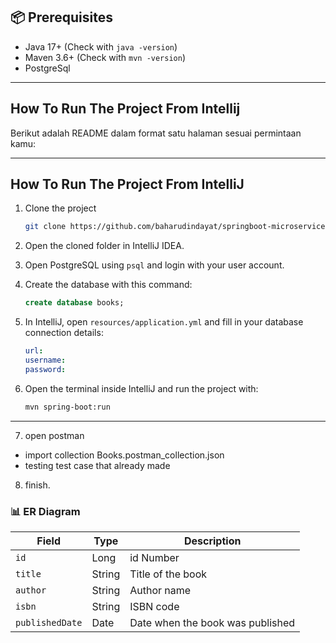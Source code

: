 ## 📦 Prerequisites

- Java 17+ (Check with `java -version`)
- Maven 3.6+ (Check with `mvn -version`)
- PostgreSql

---

## How To Run The Project From Intellij

Berikut adalah README dalam format satu halaman sesuai permintaan kamu:

---

## How To Run The Project From IntelliJ

1. Clone the project

   ```bash
   git clone https://github.com/baharudindayat/springboot-microservice-task-Baharudin-Nur-Hidayat.git
   ```

2. Open the cloned folder in IntelliJ IDEA.

3. Open PostgreSQL using `psql` and login with your user account.

4. Create the database with this command:

   ```sql
   create database books;
   ```

5. In IntelliJ, open `resources/application.yml` and fill in your database connection details:

   ```yaml
   url:
   username:
   password:
   ```

6. Open the terminal inside IntelliJ and run the project with:

   ```bash
   mvn spring-boot:run
   ```

---
7. open postman 
- import collection Books.postman_collection.json
- testing test case that already made

8. finish.


### 📊 ER Diagram

| Field           | Type   | Description                      |
| --------------- | ------ | -------------------------------- |
| `id`            | Long   | id Number   |
| `title`         | String | Title of the book                |
| `author`        | String | Author name                      |
| `isbn`          | String | ISBN code                        |
| `publishedDate` | Date   | Date when the book was published |




